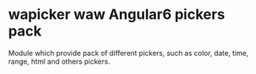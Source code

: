 # wapicker waw Angular6 pickers pack
Module which provide pack of different pickers, such as color, date, time, range, html and others pickers.
